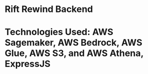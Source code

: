 # Rift Rewind Backend

# Technologies Used: AWS Sagemaker, AWS Bedrock, AWS Glue, AWS S3, and AWS Athena, ExpressJS
